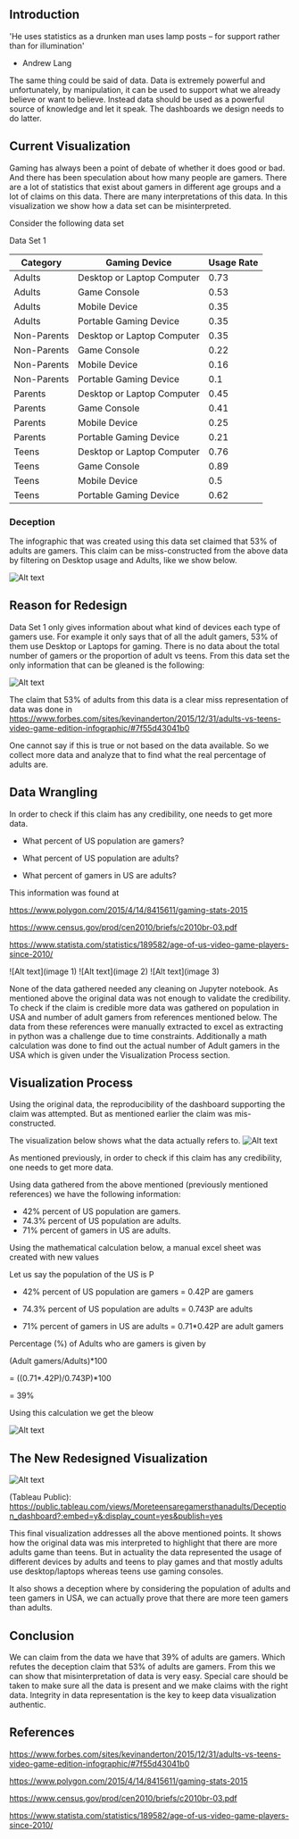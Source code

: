 ## Introduction

'He uses statistics as a drunken man uses lamp posts – for support rather than for illumination'
 - Andrew Lang

The same thing could be said of data. Data is extremely powerful and unfortunately, by manipulation, it can be used to support what we already believe or want to believe. Instead data should be used as a powerful source of knowledge and let it speak. The dashboards we design needs to do latter.


## Current Visualization

Gaming has always been a point of debate of whether it does good or bad. And there has been speculation about how many people are gamers. There are a lot of statistics that exist about gamers in different age groups and a lot of claims on this data. There are many interpretations of this data. In this visualization we show how a data set can be misinterpreted.

Consider the following data set

Data Set 1

| Category | Gaming Device | Usage Rate |
| --- | --- | --- |
| Adults | Desktop or Laptop Computer	| 0.73 |
| Adults | Game Console | 0.53 |
| Adults | Mobile Device | 0.35 |
| Adults	| Portable Gaming Device	| 0.35 |
| Non-Parents |	Desktop or Laptop Computer |	0.35 |
| Non-Parents	| Game Console | 0.22 |
| Non-Parents	| Mobile Device	| 0.16 |
| Non-Parents	| Portable Gaming Device	| 0.1 |
| Parents	| Desktop or Laptop Computer	| 0.45 |
| Parents	| Game Console | 0.41 |
| Parents | Mobile Device	| 0.25 |
| Parents	| Portable Gaming Device	| 0.21 |
| Teens | Desktop or Laptop Computer	| 0.76 |
| Teens | Game Console	| 0.89 |
| Teens | Mobile Device| 0.5 |
| Teens	| Portable Gaming Device	| 0.62 |

### Deception
The infographic that was created using this data set claimed that 53% of adults are gamers. This claim can be miss-constructed from the above data by filtering on Desktop usage and Adults, like we show below.

![Alt text](https://github.com/bhargavre/Dashboard_Labs/blob/master/Deception/deception.png)

## Reason for Redesign

Data Set 1 only gives information about what kind of devices each type of gamers use. For example it only says that of all the adult gamers, 53% of them use Desktop or Laptops for gaming. There is no data about the total number of gamers or the proportion of adult vs teens. From this data set the only information that can be gleaned is the following:

![Alt text](https://github.com/bhargavre/Dashboard_Labs/blob/master/Deception/device%20usage.png)
 
The claim that 53% of adults from this data is a clear miss representation of data was done in https://www.forbes.com/sites/kevinanderton/2015/12/31/adults-vs-teens-video-game-edition-infographic/#7f55d43041b0

One cannot say if this is true or not based on the data available. So we collect more data and analyze that to find what the real percentage of adults are. 

## Data Wrangling

In order to check if this claim has any credibility, one needs to get more data. 

+	What percent of US population are gamers?

+	What percent of US population are adults?

+	What percent of gamers in US are adults?

This information was found at 

https://www.polygon.com/2015/4/14/8415611/gaming-stats-2015

https://www.census.gov/prod/cen2010/briefs/c2010br-03.pdf

https://www.statista.com/statistics/189582/age-of-us-video-game-players-since-2010/

![Alt text](image 1)
![Alt text](image 2)
![Alt text](image 3)

None of the data gathered needed any cleaning on Jupyter notebook. As mentioned above the original data was not enough to validate the credibility. To check if the claim is credible more data was gathered on population in USA and number of adult gamers from references mentioned below. The data from these references were manually extracted to excel as extracting in python was a challenge due to time constraints.
Additionally a math calculation was done to find out the actual number of Adult gamers in the USA which is given under the Visualization Process section. 

## Visualization Process

Using the original data, the reproducibility of the dashboard supporting the claim was attempted. But as mentioned earlier the claim was mis-constructed. 

The visualization below shows what the data actually refers to.
![Alt text](https://github.com/bhargavre/Dashboard_Labs/blob/master/Deception/Deception_process1.png)

As mentioned previously, in order to check if this claim has any credibility, one needs to get more data. 

Using data gathered from the above mentioned (previously mentioned references) we have the following information:

+	42% percent of US population are gamers.
+	74.3% percent of US population are adults.
+	71% percent of gamers in US are adults.

Using the mathematical calculation below, a manual excel sheet was created with new values

Let us say the population of the US is P

+	42% percent of US population are gamers = 0.42P are gamers

+ 74.3% percent of US population are adults = 0.743P are adults

+ 71% percent of gamers in US are adults = 0.71*0.42P are adult gamers

Percentage (%) of Adults who are gamers is given by 

(Adult gamers/Adults)*100

= ((0.71*.42P)/0.743P)*100

= 39%

Using this calculation we get the bleow 

![Alt text](https://github.com/bhargavre/Dashboard_Labs/blob/master/Deception/real%20deal.png)


## The New Redesigned Visualization

![Alt text](https://github.com/bhargavre/Dashboard_Labs/blob/master/Deception/Deception_dashboard_new.png)

(Tableau Public): https://public.tableau.com/views/Moreteensaregamersthanadults/Deception_dashboard?:embed=y&:display_count=yes&publish=yes

This final visualization addresses all the above mentioned points. It shows how the original data was mis interpreted to highlight that there are more adults game than teens. But in actuality the data represented the usage of different devices by adults and teens to play games and that mostly adults use desktop/laptops whereas teens use gaming consoles. 

It also shows a deception where by considering the population of adults and teen gamers in USA, we can actually prove that there are more teen gamers than adults.

## Conclusion

We can claim from the data we have that 39% of adults are gamers. Which refutes the deception claim that 53% of adults are gamers. From this we can show that misinterpretation of data is very easy. Special care should be taken to make sure all the data is present and we make claims with the right data. Integrity in data representation is the key to keep data visualization authentic.


## References

https://www.forbes.com/sites/kevinanderton/2015/12/31/adults-vs-teens-video-game-edition-infographic/#7f55d43041b0

https://www.polygon.com/2015/4/14/8415611/gaming-stats-2015

https://www.census.gov/prod/cen2010/briefs/c2010br-03.pdf

https://www.statista.com/statistics/189582/age-of-us-video-game-players-since-2010/
